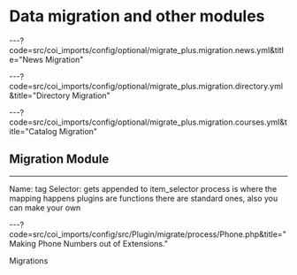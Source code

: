 # Data migration and other modules


---?code=src/coi_imports/config/optional/migrate_plus.migration.news.yml&title="News Migration"

---?code=src/coi_imports/config/optional/migrate_plus.migration.directory.yml&title="Directory Migration"

---?code=src/coi_imports/config/optional/migrate_plus.migration.courses.yml&title="Catalog Migration"
## Migration Module

---

Name: tag
Selector: gets appended to item_selector
process is where the mapping happens
plugins are functions
there are standard ones, also you can make your own

---?code=src/coi_imports/config/src/Plugin/migrate/process/Phone.php&title="Making Phone Numbers out of Extensions."

Migrations 